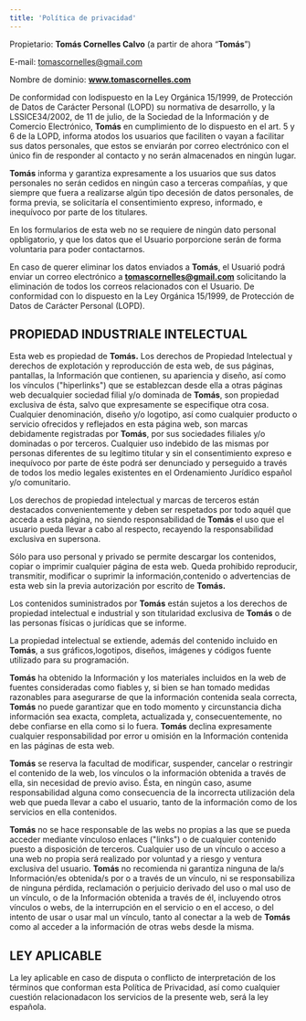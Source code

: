 ```yaml
---
title: 'Política de privacidad'
---
```


Propietario: **Tomás Cornelles Calvo** (a partir de ahora “**Tomás**”)

E-mail: tomascornelles@gmail.com

Nombre de dominio: **www.tomascornelles.com**

De conformidad con lodispuesto en la Ley Orgánica 15/1999, de Protección de Datos de Carácter Personal (LOPD) su normativa de desarrollo, y la LSSICE34/2002, de 11 de julio, de la Sociedad de la Información y de Comercio Electrónico, **Tomás** en cumplimiento de lo dispuesto en el art. 5 y 6 de la LOPD, informa atodos los usuarios que faciliten o vayan a facilitar sus datos personales, que estos se enviarán por correo electrónico con el único fin de responder al contacto y no serán almacenados en ningún lugar. 

**Tomás** informa y garantiza expresamente a los usuarios que sus datos personales no serán cedidos en ningún caso a terceras compañías, y que siempre que fuera a realizarse algún tipo decesión de datos personales, de forma previa, se solicitaría el consentimiento expreso, informado, e inequívoco por parte de los titulares.

En los formularios de esta web no se requiere de ningún dato personal opbligatorio, y que los datos que el Usuario porporcione serán de forma voluntaria para poder contactarnos.

En caso de querer eliminar los datos enviados a **Tomás**, el Usuarió podrá enviar un correo electrónico a **tomascornelles@gmail.com** solicitando la eliminación de todos los correos relacionados con el Usuario. De conformidad con lo dispuesto en la Ley Orgánica 15/1999, de Protección de Datos de Carácter Personal (LOPD).

## PROPIEDAD INDUSTRIALE INTELECTUAL

Esta web es propiedad de **Tomás.** Los derechos de Propiedad Intelectual y derechos de explotación y reproducción de esta web, de sus páginas, pantallas, la Información que contienen, su apariencia y diseño, así como los vínculos ("hiperlinks") que se establezcan desde ella a otras páginas web decualquier sociedad filial y/o dominada de **Tomás**, son propiedad exclusiva de ésta, salvo que expresamente se especifique otra cosa. Cualquier denominación, diseño y/o logotipo, así como cualquier producto o servicio ofrecidos y reflejados en esta página web, son marcas debidamente registradas por **Tomás**, por sus sociedades filiales y/o dominadas o por terceros. Cualquier uso indebido de las mismas por personas diferentes de su legítimo titular y sin el consentimiento expreso e inequívoco por parte de éste podrá ser denunciado y perseguido a través de todos los medio legales existentes en el Ordenamiento Jurídico español y/o comunitario.

Los derechos de propiedad intelectual y marcas de terceros están destacados convenientemente y deben ser respetados por todo aquél que acceda a esta página, no siendo responsabilidad de **Tomás** el uso que el usuario pueda llevar a cabo al respecto, recayendo la responsabilidad exclusiva en supersona.

Sólo para uso personal y privado se permite descargar los contenidos, copiar o imprimir cualquier página de esta web. Queda prohibido reproducir, transmitir, modificar o suprimir la información,contenido o advertencias de esta web sin la previa autorización por escrito de **Tomás.**

Los contenidos suministrados por **Tomás** están sujetos a los derechos de propiedad intelectual e industrial y son titularidad exclusiva de **Tomás** o de las personas físicas o jurídicas que se informe.

La propiedad intelectual se extiende, además del contenido incluido en **Tomás**, a sus gráficos,logotipos, diseños, imágenes y códigos fuente utilizado para su programación.

**Tomás** ha obtenido la Información y los materiales incluidos en la web de fuentes consideradas como fiables y, si bien se han tomado medidas razonables para asegurarse de que la información contenida seala correcta, **Tomás** no puede garantizar que en todo momento y circunstancia dicha información sea exacta, completa, actualizada y, consecuentemente, no debe confiarse en ella como si lo fuera. **Tomás** declina expresamente cualquier responsabilidad por error u omisión en la Información contenida en las páginas de esta web. 

**Tomás** se reserva la facultad de modificar, suspender, cancelar o restringir el contenido de la web, los vínculos o la información obtenida a través de ella, sin necesidad de previo aviso. Ésta, en ningún caso, asume responsabilidad alguna como consecuencia de la incorrecta utilización dela web que pueda llevar a cabo el usuario, tanto de la información como de los servicios en ella contenidos. 

**Tomás** no se hace responsable de las webs no propias a las que se pueda acceder mediante vínculoso enlaces ("links") o de cualquier contenido puesto a disposición de terceros. Cualquier uso de un vínculo o acceso a una web no propia será realizado por voluntad y a riesgo y ventura exclusiva del usuario. **Tomás** no recomienda ni garantiza ninguna de la/s Información/es obtenida/s por o a través de un vínculo, ni se responsabiliza de ninguna pérdida, reclamación o perjuicio derivado del uso o mal uso de un vínculo, o de la Información obtenida a través de él, incluyendo otros vínculos o webs, de la interrupción en el servicio o en el acceso, o del intento de usar o usar mal un vínculo, tanto al conectar a la web de **Tomás** como al acceder a la información de otras webs desde la misma. 

## LEY APLICABLE

La ley aplicable en caso de disputa o conflicto de interpretación de los términos que conforman esta Política de Privacidad, así como cualquier cuestión relacionadacon los servicios de la presente web, será la ley española.

 